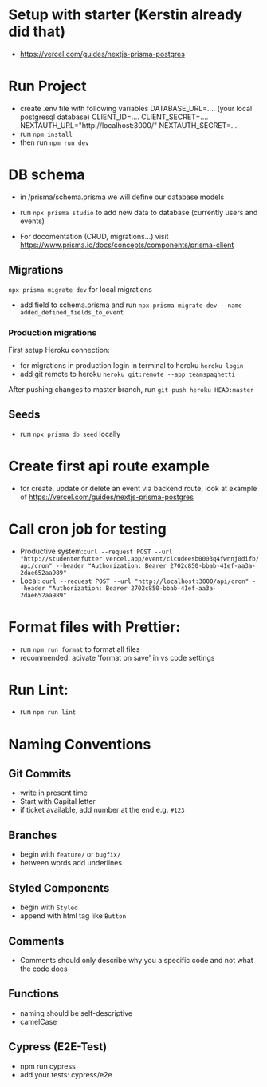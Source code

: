 # Setup with starter (Kerstin already did that)

-   https://vercel.com/guides/nextjs-prisma-postgres

# Run Project

-   create .env file with following variables
    DATABASE_URL=.... (your local postgresql database)
    CLIENT_ID=....
    CLIENT_SECRET=....
    NEXTAUTH_URL="http://localhost:3000/"
    NEXTAUTH_SECRET=....
-   run `npm install`
-   then run `npm run dev`

# DB schema

-   in /prisma/schema.prisma we will define our database models
-   run `npx prisma studio` to add new data to database (currently users and events)

-   For docomentation (CRUD, migrations...) visit https://www.prisma.io/docs/concepts/components/prisma-client

## Migrations

`npx prisma migrate dev` for local migrations

-   add field to schema.prisma and run `npx prisma migrate dev --name added_defined_fields_to_event`

### Production migrations

First setup Heroku connection:

-   for migrations in production login in terminal to heroku `heroku login`
-   add git remote to heroku `heroku git:remote --app teamspaghetti`

After pushing changes to master branch, run `git push heroku HEAD:master`

## Seeds

-   run `npx prisma db seed` locally

# Create first api route example

-   for create, update or delete an event via backend route, look at example of https://vercel.com/guides/nextjs-prisma-postgres

# Call cron job for testing

-   Productive system:`curl --request POST --url "http://studentenfutter.vercel.app/event/clcudeesb0003q4fwnnj0difb/api/cron" --header "Authorization: Bearer 2702c850-bbab-41ef-aa3a-2dae652aa989"`
-   Local: `curl --request POST --url "http://localhost:3000/api/cron" --header "Authorization: Bearer 2702c850-bbab-41ef-aa3a-2dae652aa989"`

# Format files with Prettier:

-   run `npm run format` to format all files
-   recommended: acivate 'format on save' in vs code settings

# Run Lint:

-   run `npm run lint`

# Naming Conventions

## Git Commits

-   write in present time
-   Start with Capital letter
-   if ticket available, add number at the end e.g. `#123`

## Branches

-   begin with `feature/` or `bugfix/`
-   between words add underlines

## Styled Components

-   begin with `Styled`
-   append with html tag like `Button`

## Comments

-   Comments should only describe why you a specific code and not what the code does

## Functions

-   naming should be self-descriptive
-   camelCase

## Cypress (E2E-Test)

-   npm run cypress
-   add your tests: cypress/e2e
